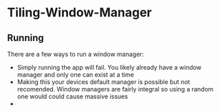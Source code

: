 # Tiling-Window-Manager
## Running
There are a few ways to run a window manager:
- Simply running the app will fail. You likely already have a window manager and only one can exist at a time 
- Making this your devices default manager is possible but not recomended. Window managers are fairly integral so using a random one would could cause massive issues 
- 

